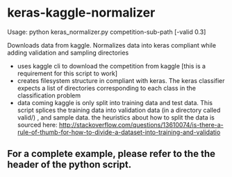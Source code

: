 # keras-kaggle-normalizer

Usage:
python keras_normalizer.py competition-sub-path [-valid 0.3]

Downloads data from kaggle. Normalizes data into keras compliant while adding validation and sampling directories

- uses kaggle cli to download the competition from kaggle [this is a requirement for this script to work] 
- creates filesystem structure in compliant with keras. The keras classifier expects a list of directories corresponding to each class in the classification problem
- data coming kaggle is only split into training data and test data. This script splices the training data into validation data (in a directory called valid/) , and
sample data. the heuristics about how to split the data is sourced here:
http://stackoverflow.com/questions/13610074/is-there-a-rule-of-thumb-for-how-to-divide-a-dataset-into-training-and-validatio

## For a complete example, please refer to the the header of the python script. 

